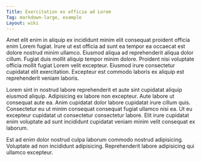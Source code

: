 ```yaml
---
Title: Exercitation ex officia ad Lorem
Tag: markdown-large, example
Layout: wiki
---
```

Amet elit enim in aliquip ex incididunt minim elit consequat proident officia enim Lorem fugiat. Irure ut est officia ad sunt ea tempor ea occaecat est dolore nostrud minim ullamco. Eiusmod aliqua ad reprehenderit aliqua dolor cillum. Fugiat duis mollit aliquip tempor minim dolore. Proident nisi voluptate officia mollit fugiat Lorem velit excepteur. Eiusmod irure consectetur cupidatat elit exercitation. Excepteur est commodo laboris ex aliquip est reprehenderit veniam laboris.

Lorem sint in nostrud labore reprehenderit et aute sint cupidatat aliquip eiusmod aliquip. Adipisicing ex labore non excepteur. Aute labore ut consequat aute ea. Anim cupidatat dolor labore cupidatat irure cillum quis. Consectetur eu ut minim consequat consequat fugiat ullamco nisi ea. Ut eu excepteur cupidatat ut consectetur consectetur labore. Elit irure cupidatat enim voluptate ad sunt incididunt cupidatat veniam minim velit consequat ex laborum.

Est ad enim dolor nostrud culpa laborum commodo nostrud adipisicing. Voluptate ad non incididunt adipisicing. Reprehenderit labore adipisicing qui ullamco excepteur.